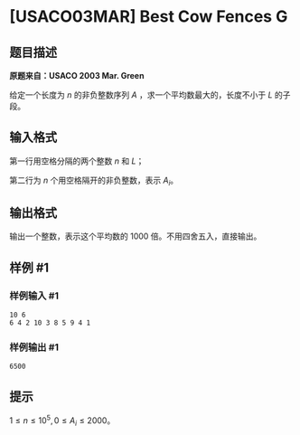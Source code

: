 # [USACO03MAR] Best Cow Fences G

## 题目描述

**原题来自：USACO 2003 Mar. Green**

给定一个长度为 $n$ 的非负整数序列 $A$ ，求一个平均数最大的，长度不小于 $L$ 的子段。

## 输入格式

第一行用空格分隔的两个整数 $n$ 和 $L$；

第二行为 $n$ 个用空格隔开的非负整数，表示 $A_i$。

## 输出格式

输出一个整数，表示这个平均数的 $1000$ 倍。不用四舍五入，直接输出。

## 样例 #1

### 样例输入 #1

```
10 6
6 4 2 10 3 8 5 9 4 1
```

### 样例输出 #1

```
6500
```

## 提示

$1 \leq n \leq 10^5,0 \leq A_i \leq 2000$。